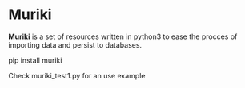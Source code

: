 
# Muriki

**Muriki** is a set of resources written in python3 to ease the procces of importing data
and persist to databases.

pip install muriki

Check muriki_test1.py for an use example

